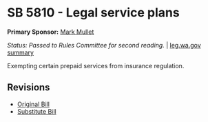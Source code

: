 # SB 5810 - Legal service plans
**Primary Sponsor:** [Mark Mullet](/person/leg/mark.mullet.md)

*Status: Passed to Rules Committee for second reading.* | [leg.wa.gov summary](https://app.leg.wa.gov/billsummary?BillNumber=5810&Year=2021)

Exempting certain prepaid services from insurance regulation.

## Revisions
* [Original Bill](1/)
* [Substitute Bill](S/)